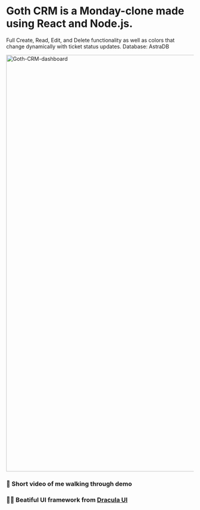 # Goth CRM is a Monday-clone made using React and Node.js. 

Full Create, Read, Edit, and Delete functionality as well as colors that change dynamically with ticket status updates. 
Database: AstraDB 

<img width="1119" alt="Goth-CRM-dashboard" src="https://user-images.githubusercontent.com/36191945/226951409-42e8ec95-4363-48f1-8b24-1e0fdabf32c3.png">

### :movie_camera: Short video of me walking through demo 

### :vampire_man: Beatiful UI framework from [Dracula UI](https://ui.draculatheme.com/)
